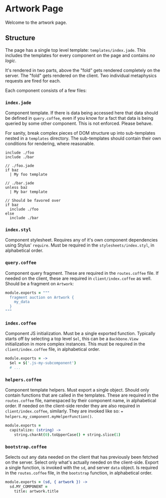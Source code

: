 # Artwork Page

Welcome to the artwork page.

## Structure

The page has a single top level template: `templates/index.jade`. This includes the templates for every component on the page and contains *no logic*.

It's rendered in two parts, above the "fold" gets rendered completely on the server. The "fold" gets rendered on the client. Two individual metaphysics requests are fired for each.

Each component consists of a few files:

### `index.jade`

Component template. If there is data being accessed here that data should be defined in `query.coffee`, even if you know for a fact that data is being queried by some other component. This is not enforced. Please behave.

For sanity, break complex pieces of DOM structure up into sub-templates nested in a `templates` directory. The sub-templates should contain their own conditions for rendering, where reasonable.

```jade
include ./foo
include ./bar

// ./foo.jade
if baz
  | My foo template

// ./bar.jade
unless baz
  | My bar template

// Should be favored over
if baz
  include ./foo
else
  include ./bar
```

### `index.styl`

Component stylesheet. Requires any of it's own component dependencies using Stylus' `require`. Must be required in the `stylesheets/index.styl`, in alphabetical order.

### `query.coffee`

Component query fragment. These are required in the `routes.coffee` file. If needed on the client, these are required in `client/index.coffee` as well. Should be a fragment on `Artwork`:

```coffeescript
module.exports = """
  fragment auction on Artwork {
    my_data
  }
"""
```

### `index.coffee`

Component JS initialization. Must be a single exported function. Typically starts off by selecting a top level `$el`, this can be a `Backbone.View` initialization in more complex instances. This must be required in the `client/index.coffee` file, in alphabetical order.

```coffeescript
module.exports = ->
  $el = $('.js-my-subcomponent')
  # ...
```

### `helpers.coffee`

Component template helpers. Must export a single object. Should only contain functions that are called in the templates. These are required in the `routes.coffee` file, namespaced by their component name, in alphabetical order. If needed on the client-side render they are also required in `client/index.coffee`, similarly. They are invoked like so: `= helpers.my_component.myHelperFunction()`.

```coffeescript
module.exports =
  capitalize: (string) ->
    string.charAt(0).toUpperCase() + string.slice(1)
```

### `bootstrap.coffee`

Selects out any data needed on the client that has previously been fetched on the server. Select only what's actually needed on the client-side. Export a single function, is invoked with the `sd`, and server `data` object. Is required in the `routes.coffee` file, in the `bootstrap` function, in alphabetical order.

```coffeescript
module.exports = (sd, { artwork }) ->
  sd.MY_COMPONENT =
    title: artwork.title
```
